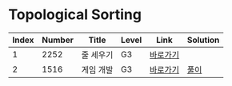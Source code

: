 # Topological Sorting

| Index | Number | Title     | Level | Link                                             | Solution                                                                               |
| ----- | ------ | --------- | ----- | ------------------------------------------------ | -------------------------------------------------------------------------------------- |
| 1     | 2252   | 줄 세우기 | G3    | [바로가기](https://www.acmicpc.net/problem/2252) |                                                                                        |
| 2     | 1516   | 게임 개발 | G3    | [바로가기](https://www.acmicpc.net/problem/1516) | [풀이](https://github.com/haesoo9410/Baekjoon_JS/blob/main/TopologicalSorting/1516.js) |
